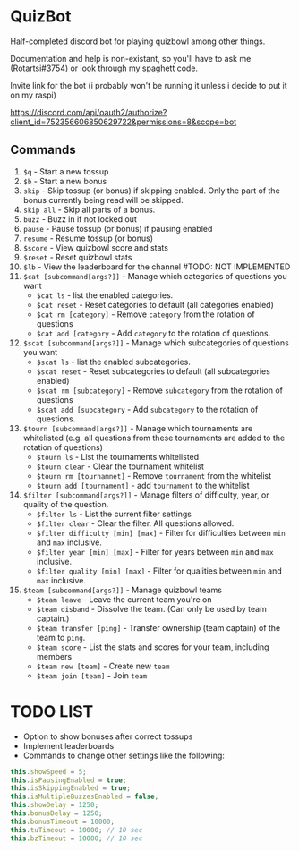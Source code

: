 # QuizBot

Half-completed discord bot for playing quizbowl among other things. 

Documentation and help is non-existant, so you'll have to ask me (Rotartsi#3754) or look through my spaghett code.

Invite link for the bot (i probably won't be running it unless i decide to put it on my raspi)

https://discord.com/api/oauth2/authorize?client_id=752356606850629722&permissions=8&scope=bot

## Commands
1. `$q` - Start a new tossup
1. `$b` - Start a new bonus
2. `skip` - Skip tossup (or bonus) if skipping enabled. Only the part of the bonus currently being read will be skipped.
2. `skip all` - Skip all parts of a bonus. 
3. `buzz` - Buzz in if not locked out
4. `pause` - Pause tossup (or bonus) if pausing enabled
5. `resume` - Resume tossup (or bonus)
6. `$score` - View quizbowl score and stats
7. `$reset` - Reset quizbowl stats
8. `$lb` - View the leaderboard for the channel #TODO: NOT IMPLEMENTED
9. `$cat [subcommand[args?]]` - Manage which categories of questions you want 
    - `$cat ls` - list the enabled categories.
    - `$cat reset` - Reset categories to default (all categories enabled)
    - `$cat rm [category]` - Remove `category` from the rotation of questions
    - `$cat add [category` - Add `category` to the rotation of questions.
10. `$scat [subcommand[args?]]` - Manage which subcategories of questions you want
    - `$scat ls` - list the enabled subcategories.
    - `$scat reset` - Reset subcategories to default (all subcategories enabled)
    - `$scat rm [subcategory]` - Remove `subcategory` from the rotation of questions
    - `$scat add [subcategory` - Add `subcategory` to the rotation of questions.
11. `$tourn [subcommand[args?]]` - Manage which tournaments are whitelisted (e.g. all questions from these tournaments are added to the 
    rotation of questions)
    - `$tourn ls` - List the tournaments whitelisted
    - `$tourn clear` - Clear the tournament whitelist
    - `$tourn rm [tournamnet]` - Remove `tournament` from the whitelist
    - `$tourn add [tournament]` - add `tournament` to the whitelist
12. `$filter [subcommand[args?]]` - Manage filters of difficulty, year, or quality of the question.
    - `$filter ls` - List the current filter settings
    - `$filter clear` - Clear the filter. All questions allowed.
    - `$filter difficulty [min] [max]` - Filter for difficulties between `min` and `max` inclusive.
    - `$filter year [min] [max]` - Filter for years between `min` and `max` inclusive.
    - `$filter quality [min] [max]` - Filter for qualities between `min` and `max` inclusive.
13. `$team [subcommand[args?]]` - Manage quizbowl teams
    - `$team leave` - Leave the current team you're on
    - `$team disband` - Dissolve the team. (Can only be used by team captain.)
    - `$team transfer [ping]` - Transfer ownership (team captain) of the team to `ping`.
    - `$team score` - List the stats and scores for your team, including members
    - `$team new [team]` - Create new `team`
    - `$team join [team]` - Join `team`


# TODO LIST
- Option to show bonuses after correct tossups
- Implement leaderboards
- Commands to change other settings like the following:
```js
this.showSpeed = 5;
this.isPausingEnabled = true;
this.isSkippingEnabled = true;
this.isMultipleBuzzesEnabled = false;
this.showDelay = 1250;
this.bonusDelay = 1250;
this.bonusTimeout = 10000;
this.tuTimeout = 10000; // 10 sec
this.bzTimeout = 10000; // 10 sec
```